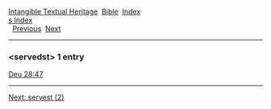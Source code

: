 [Intangible Textual Heritage](../../index)  [Bible](../index) 
[Index](index)   
[s Index](_s_)  
  [Previous](c10033)  [Next](c10035) 

------------------------------------------------------------------------

### &lt;servedst&gt; 1 entry

[Deu 28:47](../kjv/deu028.htm#047)  

------------------------------------------------------------------------

[Next: servest (2)](c10035)
